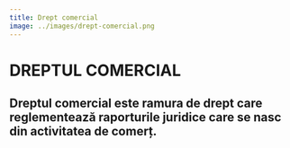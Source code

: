 ```yaml
---
title: Drept comercial
image: ../images/drept-comercial.png
---
```


# DREPTUL COMERCIAL

## Dreptul comercial este ramura de drept care reglementează raporturile juridice care se nasc din activitatea de comerț.